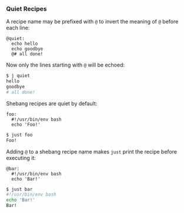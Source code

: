 ### Quiet Recipes

A recipe name may be prefixed with `@` to invert the meaning of `@` before each line:

````make
@quiet:
  echo hello
  echo goodbye
  @# all done!
````

Now only the lines starting with `@` will be echoed:

````sh
$ j quiet
hello
goodbye
# all done!
````

Shebang recipes are quiet by default:

````make
foo:
  #!/usr/bin/env bash
  echo 'Foo!'
````

````sh
$ just foo
Foo!
````

Adding `@` to a shebang recipe name makes `just` print the recipe before executing it:

````make
@bar:
  #!/usr/bin/env bash
  echo 'Bar!'
````

````sh
$ just bar
#!/usr/bin/env bash
echo 'Bar!'
Bar!
````